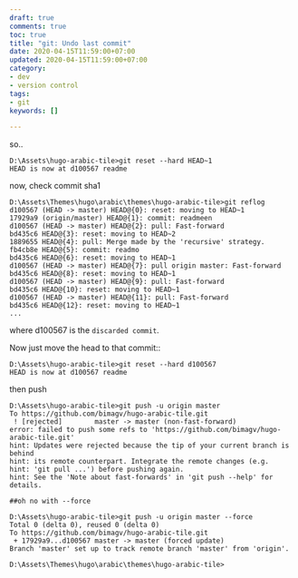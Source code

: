```yaml
---
draft: true
comments: true
toc: true
title: "git: Undo last commit"
date: 2020-04-15T11:59:00+07:00
updated: 2020-04-15T11:59:00+07:00
category:
- dev
- version control
tags:
- git
keywords: []

---
```

so..

    D:\Assets\hugo-arabic-tile>git reset --hard HEAD~1
    HEAD is now at d100567 readme

now, check commit sha1

    D:\Assets\Themes\hugo\arabic\themes\hugo-arabic-tile>git reflog
    d100567 (HEAD -> master) HEAD@{0}: reset: moving to HEAD~1
    17929a9 (origin/master) HEAD@{1}: commit: readmeen
    d100567 (HEAD -> master) HEAD@{2}: pull: Fast-forward
    bd435c6 HEAD@{3}: reset: moving to HEAD~2
    1889655 HEAD@{4}: pull: Merge made by the 'recursive' strategy.
    fb4cb8e HEAD@{5}: commit: readmo
    bd435c6 HEAD@{6}: reset: moving to HEAD~1
    d100567 (HEAD -> master) HEAD@{7}: pull origin master: Fast-forward
    bd435c6 HEAD@{8}: reset: moving to HEAD~1
    d100567 (HEAD -> master) HEAD@{9}: pull: Fast-forward
    bd435c6 HEAD@{10}: reset: moving to HEAD~1
    d100567 (HEAD -> master) HEAD@{11}: pull: Fast-forward
    bd435c6 HEAD@{12}: reset: moving to HEAD~1
    ...

where d100567 is the `discarded commit`.

Now just move the head to that commit::

    D:\Assets\hugo-arabic-tile>git reset --hard d100567
    HEAD is now at d100567 readme

then push

    D:\Assets\hugo-arabic-tile>git push -u origin master
    To https://github.com/bimagv/hugo-arabic-tile.git
     ! [rejected]        master -> master (non-fast-forward)
    error: failed to push some refs to 'https://github.com/bimagv/hugo-arabic-tile.git'
    hint: Updates were rejected because the tip of your current branch is behind
    hint: its remote counterpart. Integrate the remote changes (e.g.
    hint: 'git pull ...') before pushing again.
    hint: See the 'Note about fast-forwards' in 'git push --help' for details.
    
    ##oh no with --force
    
    D:\Assets\hugo-arabic-tile>git push -u origin master --force
    Total 0 (delta 0), reused 0 (delta 0)
    To https://github.com/bimagv/hugo-arabic-tile.git
     + 17929a9...d100567 master -> master (forced update)
    Branch 'master' set up to track remote branch 'master' from 'origin'.
    
    D:\Assets\Themes\hugo\arabic\themes\hugo-arabic-tile>